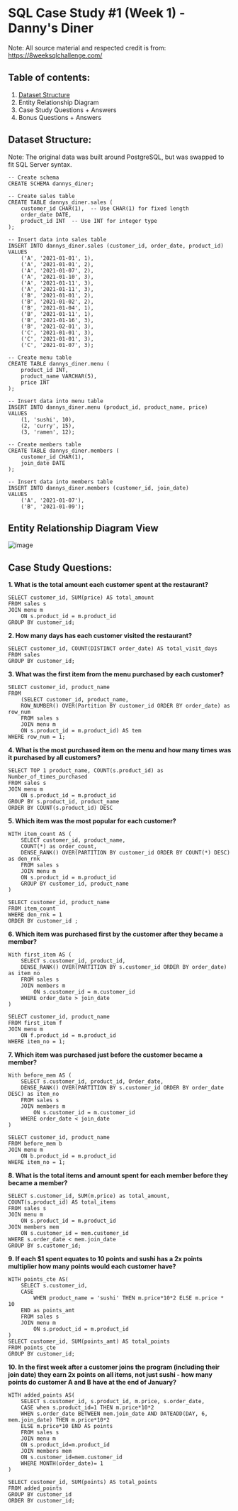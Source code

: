 # SQL Case Study #1 (Week 1) - Danny's Diner
Note: All source material and respected credit is from: https://8weeksqlchallenge.com/

## Table of contents:
1. [Dataset Structure](https://github.com/nivisdata-analysis/SQL-Code/blob/main/8%20Week%20SQL%20Challenge/Danny's%20Diner.md#dataset-structure)
2. Entity Relationship Diagram
3. Case Study Questions + Answers
4. Bonus Questions + Answers

## Dataset Structure:
Note: The original data was built around PostgreSQL, but was swapped to fit SQL Server syntax.

```
-- Create schema
CREATE SCHEMA dannys_diner;

-- Create sales table
CREATE TABLE dannys_diner.sales (
    customer_id CHAR(1),  -- Use CHAR(1) for fixed length
    order_date DATE,
    product_id INT  -- Use INT for integer type
);

-- Insert data into sales table
INSERT INTO dannys_diner.sales (customer_id, order_date, product_id)
VALUES
    ('A', '2021-01-01', 1),
    ('A', '2021-01-01', 2),
    ('A', '2021-01-07', 2),
    ('A', '2021-01-10', 3),
    ('A', '2021-01-11', 3),
    ('A', '2021-01-11', 3),
    ('B', '2021-01-01', 2),
    ('B', '2021-01-02', 2),
    ('B', '2021-01-04', 1),
    ('B', '2021-01-11', 1),
    ('B', '2021-01-16', 3),
    ('B', '2021-02-01', 3),
    ('C', '2021-01-01', 3),
    ('C', '2021-01-01', 3),
    ('C', '2021-01-07', 3);

-- Create menu table
CREATE TABLE dannys_diner.menu (
    product_id INT,
    product_name VARCHAR(5),
    price INT
);

-- Insert data into menu table
INSERT INTO dannys_diner.menu (product_id, product_name, price)
VALUES
    (1, 'sushi', 10),
    (2, 'curry', 15),
    (3, 'ramen', 12);

-- Create members table
CREATE TABLE dannys_diner.members (
    customer_id CHAR(1),
    join_date DATE
);

-- Insert data into members table
INSERT INTO dannys_diner.members (customer_id, join_date)
VALUES
    ('A', '2021-01-07'),
    ('B', '2021-01-09');
```  
## Entity Relationship Diagram View
![image](https://github.com/nivisdata-analysis/SQL-Code/assets/171444078/1d6eea93-2b15-4a38-9c8f-35ae4f28f090)

## Case Study Questions:

**1. What is the total amount each customer spent at the restaurant?**
```
SELECT customer_id, SUM(price) AS total_amount
FROM sales s
JOIN menu m
	ON s.product_id = m.product_id
GROUP BY customer_id;
```

**2. How many days has each customer visited the restaurant?**
```
SELECT customer_id, COUNT(DISTINCT order_date) AS total_visit_days
FROM sales
GROUP BY customer_id;
```

**3. What was the first item from the menu purchased by each customer?**
```
SELECT customer_id, product_name
FROM  
	(SELECT customer_id, product_name,
	ROW_NUMBER() OVER(Partition BY customer_id ORDER BY order_date) as row_num
	FROM sales s
	JOIN menu m
	ON s.product_id = m.product_id) AS tem
WHERE row_num = 1;
```

**4. What is the most purchased item on the menu and how many times was it purchased by all customers?**
```
SELECT TOP 1 product_name, COUNT(s.product_id) as Number_of_times_purchased
FROM sales s 
JOIN menu m
	ON s.product_id = m.product_id
GROUP BY s.product_id, product_name
ORDER BY COUNT(s.product_id) DESC
```

**5. Which item was the most popular for each customer?**
```
WITH item_count AS (
	SELECT customer_id, product_name,
	COUNT(*) as order_count,
	DENSE_RANK() OVER(PARTITION BY customer_id ORDER BY COUNT(*) DESC) as den_rnk 
	FROM sales s
	JOIN menu m
	ON s.product_id = m.product_id
	GROUP BY customer_id, product_name
)

SELECT customer_id, product_name
FROM item_count
WHERE den_rnk = 1
ORDER BY customer_id ;
```

**6. Which item was purchased first by the customer after they became a member?**
```
With first_item AS (
	SELECT s.customer_id, product_id,
	DENSE_RANK() OVER(PARTITION BY s.customer_id ORDER BY order_date) as item_no
	FROM sales s
	JOIN members m
		ON s.customer_id = m.customer_id
	WHERE order_date > join_date
)

SELECT customer_id, product_name
FROM first_item f
JOIN menu m
	ON f.product_id = m.product_id
WHERE item_no = 1;
```

**7. Which item was purchased just before the customer became a member?**
```
With before_mem AS (
	SELECT s.customer_id, product_id, Order_date,
	DENSE_RANK() OVER(PARTITION BY s.customer_id ORDER BY order_date DESC) as item_no
	FROM sales s
	JOIN members m
		ON s.customer_id = m.customer_id
	WHERE order_date < join_date
)

SELECT customer_id, product_name
FROM before_mem b
JOIN menu m
	ON b.product_id = m.product_id
WHERE item_no = 1;
```

**8. What is the total items and amount spent for each member before they became a member?**
```
SELECT s.customer_id, SUM(m.price) as total_amount, COUNT(s.product_id) AS total_items
FROM sales s
JOIN menu m
	ON s.product_id = m.product_id
JOIN members mem
	ON s.customer_id = mem.customer_id
WHERE s.order_date < mem.join_date 
GROUP BY s.customer_id;
```

**9.  If each $1 spent equates to 10 points and sushi has a 2x points multiplier how many points would each customer have?**
```
WITH points_cte AS(
	SELECT s.customer_id,
	CASE
		WHEN product_name = 'sushi' THEN m.price*10*2 ELSE m.price * 10
	END as points_amt
	FROM sales s
	JOIN menu m
		ON s.product_id = m.product_id
)
SELECT customer_id, SUM(points_amt) AS total_points
FROM points_cte 
GROUP BY customer_id;
```

**10. In the first week after a customer joins the program (including their join date) they earn 2x points on all items, not just sushi -      how many points do customer A and B have at the end of January?**
```
WITH added_points AS(
	SELECT s.customer_id, s.product_id, m.price, s.order_date,  
	CASE when s.product_id=1 THEN m.price*10*2  
	WHEN s.order_date BETWEEN mem.join_date AND DATEADD(DAY, 6, mem.join_date) THEN m.price*10*2  
	ELSE m.price*10 END AS points  
	FROM sales s  
	JOIN menu m  
	ON s.product_id=m.product_id  
	JOIN members mem  
	ON s.customer_id=mem.customer_id  
	WHERE MONTH(order_date)= 1
)  

SELECT customer_id, SUM(points) AS total_points  
FROM added_points 
GROUP BY customer_id  
ORDER BY customer_id;  
```
